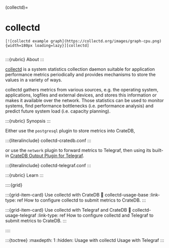 (collectd)=
# collectd

```{div} .float-right
[![collectd example graph](https://collectd.org/images/graph-cpu.png){width=180px loading=lazy}][collectd]
```
```{div} .clearfix
```

:::{rubric} About
:::

[collectd] is a system statistics collection daemon suitable for application
performance metrics periodically and provides mechanisms to store the values
in a variety of ways.

collectd gathers metrics from various sources, e.g. the operating system,
applications, logfiles and external devices, and stores this information or
makes it available over the network. Those statistics can be used to monitor
systems, find performance bottlenecks (i.e. performance analysis) and predict
future system load (i.e. capacity planning).

:::{rubric} Synopsis
:::

Either use the `postgresql` plugin to store metrics into CrateDB,

:::{literalinclude} collectd-cratedb.conf
:::

or use the `network` plugin to forward metrics to Telegraf, then
using its built-in [CrateDB Output Plugin for Telegraf].

:::{literalinclude} collectd-telegraf.conf
:::


:::{rubric} Learn
:::

::::{grid}

:::{grid-item-card} Use collectd with CrateDB
:link: collectd-usage-base
:link-type: ref
How to configure collectd to submit metrics to CrateDB.
:::

:::{grid-item-card} Use collectd with Telegraf and CrateDB
:link: collectd-usage-telegraf
:link-type: ref
How to configure collectd and Telegraf to submit metrics to CrateDB.
:::

::::


:::{toctree}
:maxdepth: 1
:hidden:
Usage with collectd <usage-collectd>
Usage with Telegraf <usage-telegraf>
:::


[collectd]: https://collectd.org/
[CrateDB Output Plugin for Telegraf]: https://github.com/influxdata/telegraf/tree/master/plugins/outputs/cratedb
